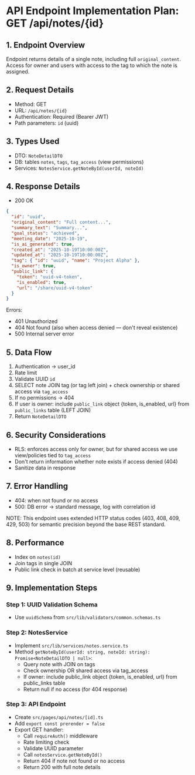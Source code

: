 # API Endpoint Implementation Plan: GET /api/notes/{id}

## 1. Endpoint Overview

Endpoint returns details of a single note, including full `original_content`. Access for owner and users with access to the tag to which the note is assigned.

## 2. Request Details

- Method: GET
- URL: `/api/notes/{id}`
- Authentication: Required (Bearer JWT)
- Path parameters: `id` (uuid)

## 3. Types Used

- DTO: `NoteDetailDTO`
- DB: tables `notes`, `tags`, `tag_access` (view permissions)
- Services: `NotesService.getNoteById(userId, noteId)`

## 4. Response Details

- 200 OK

```json
{
  "id": "uuid",
  "original_content": "Full content...",
  "summary_text": "Summary...",
  "goal_status": "achieved",
  "meeting_date": "2025-10-19",
  "is_ai_generated": true,
  "created_at": "2025-10-19T10:00:00Z",
  "updated_at": "2025-10-19T10:00:00Z",
  "tag": { "id": "uuid", "name": "Project Alpha" },
  "is_owner": true,
  "public_link": {
    "token": "uuid-v4-token",
    "is_enabled": true,
    "url": "/share/uuid-v4-token"
  }
}
```

Errors:

- 401 Unauthorized
- 404 Not found (also when access denied — don't reveal existence)
- 500 Internal server error

## 5. Data Flow

1. Authentication → user_id
2. Rate limit
3. Validate UUID `id`
4. SELECT note JOIN tag (or tag left join) + check ownership or shared access via `tag_access`
5. If no permissions → 404
6. If user is owner: include `public_link` object {token, is_enabled, url} from `public_links` table (LEFT JOIN)
7. Return `NoteDetailDTO`

## 6. Security Considerations

- RLS: enforces access only for owner, but for shared access we use view/policies tied to `tag_access`
- Don't return information whether note exists if access denied (404)
- Sanitize data in response

## 7. Error Handling

- 404: when not found or no access
- 500: DB error → standard message, log with correlation id

NOTE: This endpoint uses extended HTTP status codes (403, 408, 409, 429, 503) for semantic precision beyond the base REST standard.

## 8. Performance

- Index on `notes(id)`
- Join tags in single JOIN
- Public link check in batch at service level (reusable)

## 9. Implementation Steps

### Step 1: UUID Validation Schema

- Use `uuidSchema` from `src/lib/validators/common.schemas.ts`

### Step 2: NotesService

- Implement `src/lib/services/notes.service.ts`
- Method `getNoteById(userId: string, noteId: string): Promise<NoteDetailDTO | null>`:
  - Query note with JOIN on tags
  - Check ownership OR shared access via tag_access
  - If owner: include public_link object {token, is_enabled, url} from public_links table
  - Return null if no access (for 404 response)

### Step 3: API Endpoint

- Create `src/pages/api/notes/[id].ts`
- Add `export const prerender = false`
- Export GET handler:
  - Call `requireAuth()` middleware
  - Rate limiting check
  - Validate UUID parameter
  - Call `notesService.getNoteById()`
  - Return 404 if note not found or no access
  - Return 200 with full note details
